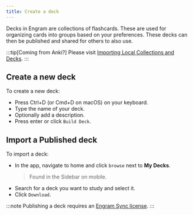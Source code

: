 ```yaml
---
title: Create a deck
---
```


Decks in Engram are collections of flashcards. These are used for organizing cards into groups based on your preferences. These decks can then be published and shared for others to also use.

:::tip[Coming from Anki?]
Please visit [Importing Local Collections and Decks](/).
:::

Create a new deck
---
To create a new deck:
- Press Ctrl+D (or Cmd+D on macOS) on your keyboard.
- Type the name of your deck.
- Optionally add a description.
- Press enter or click `Build Deck`.

Import a Published deck
---
To import a deck:
- In the app, navigate to home and click `browse` next to **My Decks**.
    > Found in the Sidebar on mobile.
- Search for a deck you want to study and select it.
- Click `Download`.

:::note
Publishing a deck requires an [Engram Sync license](/).
:::